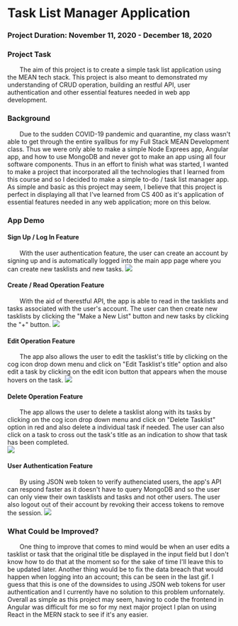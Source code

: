 # Task List Manager Application

### Project Duration: November 11, 2020 - December 18, 2020

### Project Task
&nbsp;&nbsp;&nbsp;&nbsp;&nbsp;&nbsp; The aim of this project is to create a simple task list application using the MEAN tech stack. This project is also meant to demonstrated my understanding of CRUD operation, building an restful API, user authentication and other essential features needed in web app development. 


### Background
&nbsp;&nbsp;&nbsp;&nbsp;&nbsp;&nbsp; Due to the sudden COVID-19 pandemic and quarantine, my class wasn't able to get through the entire syallbus for my Full Stack MEAN Development class. Thus we were only able to make a simple Node Exprees app, Angular app, and how to use MongoDB and never got to make an app using all four software components. Thus in an effort to finish what was started, I wanted to make a project that incorporated all the technologies that I learned from this course and so I decided to make a simple to-do / task list manager app. As simple and basic as this project may seem, I believe that this project is perfect in displaying all that I've learned from CS 400 as it's application of essential features needed in any web application; more on this below.  

### App Demo 
#### Sign Up / Log In Feature
&nbsp;&nbsp;&nbsp;&nbsp;&nbsp;&nbsp; With the user authentication feature, the user can create an account by signing up and is automatically logged into the main app page where you can create new tasklists and new tasks.
<img src="https://github.com/jsantana21/Task-List-Manager-Application/blob/main/web%20app%20demo%20gifs/SignUp_LogIn.gif"  /> 
#### Create / Read Operation Feature
&nbsp;&nbsp;&nbsp;&nbsp;&nbsp;&nbsp; With the aid of therestful API, the app is able to read in the tasklists and tasks associated with the user's account. The user can then create new tasklists by clicking the "Make a New List" button and new tasks by clicking the "+" button.
<img src="https://github.com/jsantana21/Task-List-Manager-Application/blob/main/web%20app%20demo%20gifs/Create%20List%20and%20Tasks.gif"  />  
#### Edit Operation Feature
&nbsp;&nbsp;&nbsp;&nbsp;&nbsp;&nbsp; The app also allows the user to edit the tasklist's title by clicking on the cog icon drop down menu and click on "Edit Tasklist's title" option and also edit a task by clicking on the edit icon button that appears when the mouse hovers on the task.
<img src="https://github.com/jsantana21/Task-List-Manager-Application/blob/main/web%20app%20demo%20gifs/Edit%20List%20and%20Task.gif"  />  
#### Delete Operation Feature
&nbsp;&nbsp;&nbsp;&nbsp;&nbsp;&nbsp; The app allows the user to delete a tasklist along with its tasks by clicking on the cog icon drop down menu and click on "Delete Tasklist" option in red and also delete a individual task if needed. The user can also click on a task to cross out the task's title as an indication to show that task has been completed.  
<img src="https://github.com/jsantana21/Task-List-Manager-Application/blob/main/web%20app%20demo%20gifs/Delete%20List%20and%20Task.gif"  />  
#### User Authentication Feature
&nbsp;&nbsp;&nbsp;&nbsp;&nbsp;&nbsp; By using JSON web token to verify authenciated users, the app's API can respond faster as it doesn't have to query MongoDB and so the user can only view their own tasklists and tasks and not other users. The user also logout out of their account by revoking their access tokens to remove the session.
<img src="https://github.com/jsantana21/Task-List-Manager-Application/blob/main/web%20app%20demo%20gifs/User%20Auth.gif"  />  

### What Could be Improved?
&nbsp;&nbsp;&nbsp;&nbsp;&nbsp;&nbsp; One thing to improve that comes to mind would be when an user edits a tasklist or task that the original title be displayed in the input field but I don't know how to do that at the moment so for the sake of time I'll leave this to be updated later. Another thing would be to fix the data breach that would happen when logging into an account; this can be seen in the last gif. I guess that this is one of the downsides to using JSON web tokens for user authentication and I currently have no solution to this problem unfornately. Overall as simple as this project may seem, having to code the frontend in Angular was difficult for me so for my next major project I plan on using React in the MERN stack to see if it's any easier.   
